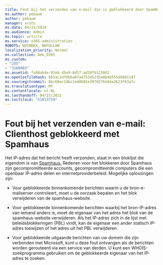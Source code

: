 ```yaml
---
title: Fout bij het verzenden van e-mail die is geblokkeerd door SpamHaus
ms.author: pebaum
author: pebaum
manager: scotv
ms.date: 04/21/2020
ms.audience: Admin
ms.topic: article
ms.service: o365-administration
ROBOTS: NOINDEX, NOFOLLOW
localization_priority: Normal
ms.collection: Adm_O365
ms.custom:
- "255"
- "3100003"
ms.assetid: fa98ab4a-92eb-45e9-8d57-ad10fb123042
ms.openlocfilehash: 8b5ac1df0b6a07a475345235a8b4b555d6881147
ms.sourcegitcommit: 8bc60ec34bc1e40685e3976576e04a2623f63a7c
ms.translationtype: MT
ms.contentlocale: nl-NL
ms.lasthandoff: 04/15/2021
ms.locfileid: "51813719"
---
```

# <a name="error-sending-email-client-host-blocked-using-spamhaus"></a>Fout bij het verzenden van e-mail: Clienthost geblokkeerd met Spamhaus

Het IP-adres dat het bericht heeft verzonden, staat in een bloklijst die eigendom is van [Spamhaus.](https://go.microsoft.com/fwlink/p/?linkid=123245) Redenen voor het blokkeren door Spamhaus zijn gecompromitteerde accounts, gecompromitteerde computers die een openbaar IP-adres delen en internetproviderbeleid. Mogelijke oplossingen zijn:
  
- Voor geblokkeerde binnenkomende berichten waarin u de bron-e-mailserver controleert, moet u de oorzaak bepalen en het blok verwijderen van de spamhaus-website.

- Voor geblokkeerde binnenkomende berichten waarbij het bron-IP-adres van iemand anders is, moet de eigenaar van het adres het blok van de spamhaus-website verwijderen. Als het IP-adres zich in de lijst met beleidsblokkeringen (PBL) vindt, kan de eigenaar een ander statisch IP-adres toewijzen of het adres uit het PBL verwijderen.

- Voor geblokkeerde uitgaande berichten van uw domein die zijn verbonden met Microsoft, kunt u deze fout ontvangen als de berichten worden gerouteerd via een service van derden. U kunt een WHOIS-zoekprogramma gebruiken om de geblokkeerde eigenaar van het IP-adres te zoeken.
